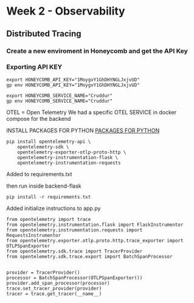 # Week 2 - Observability 

## Distributed Tracing

### Create a new enviroment in Honeycomb and get the API Key
### Exporting API KEY

```
export HONEYCOMB_API_KEY="1MoygvY1GhDHYNGLJxjvUD"
gp env HONEYCOMB_API_KEY="1MoygvY1GhDHYNGLJxjvUD"

export HONEYCOMB_SERVICE_NAME="Cruddur"
gp env HONEYCOMB_SERVICE_NAME="Cruddur"
```
OTEL = Open Telemetry
We had a specific OTEL SERVICE in docker compose for the backend


INSTALL PACKAGES FOR PYTHON
[PACKAGES FOR PYTHON](https://ui.honeycomb.io/fjgh75922-gettingstarted/environments/bootcamp/send-data#)

```
pip install opentelemetry-api \
    opentelemetry-sdk \
    opentelemetry-exporter-otlp-proto-http \
    opentelemetry-instrumentation-flask \
    opentelemetry-instrumentation-requests
```

Added to requirements.txt

then run inside backend-flask

```
pip install -r requirements.txt
````

Added initialize instructions to app.py

```
from opentelemetry import trace
from opentelemetry.instrumentation.flask import FlaskInstrumentor
from opentelemetry.instrumentation.requests import RequestsInstrumentor
from opentelemetry.exporter.otlp.proto.http.trace_exporter import OTLPSpanExporter
from opentelemetry.sdk.trace import TracerProvider
from opentelemetry.sdk.trace.export import BatchSpanProcessor


provider = TracerProvider()
processor = BatchSpanProcessor(OTLPSpanExporter())
provider.add_span_processor(processor)
trace.set_tracer_provider(provider)
tracer = trace.get_tracer(__name__)
```